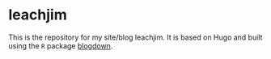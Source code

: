 # leachjim

This is the repository for my site/blog leachjim. It is based on Hugo and 
built using the `R` package [blogdown](https://bookdown.org/yihui/blogdown/).